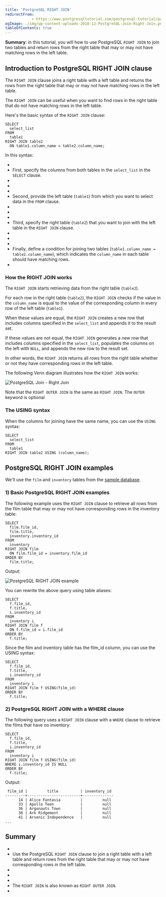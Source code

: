 ```yaml
---
title: 'PostgreSQL RIGHT JOIN'
redirectFrom: 
            - https://www.postgresqltutorial.com/postgresql-tutorial/postgresql-right-join/
ogImage: ./img/wp-content-uploads-2018-12-PostgreSQL-Join-Right-Join.png
tableOfContents: true
---
```



**Summary**: in this tutorial, you will how to use PostgreSQL `RIGHT JOIN` to join two tables and return rows from the right table that may or may not have matching rows in the left table.





## Introduction to PostgreSQL RIGHT JOIN clause





The `RIGHT JOIN` clause joins a right table with a left table and returns the rows from the right table that may or may not have matching rows in the left table.





The `RIGHT JOIN` can be useful when you want to find rows in the right table that do not have matching rows in the left table.





Here's the basic syntax of the `RIGHT JOIN` clause:





```
SELECT
  select_list
FROM
  table1
RIGHT JOIN table2
  ON table1.column_name = table2.column_name;
```





In this syntax:





- 
- First, specify the columns from both tables in the `select_list` in the `SELECT` clause.
- 
-
- 
- Second, provide the left table (`table1`) from which you want to select data in the `FROM` clause.
- 
-
- 
- Third, specify the right table (`table2`) that you want to join with the left table in the `RIGHT JOIN` clause.
- 
-
- 
- Finally, define a condition for joining two tables (`table1.column_name = table2.column_name`), which indicates the `column_name` in each table should have matching rows.
- 





### How the RIGHT JOIN works





The `RIGHT JOIN` starts retrieving data from the right table (`table2`).





For each row in the right table (`table2`), the `RIGHT JOIN` checks if the value in the `column_name` is equal to the value of the corresponding column in every row of the left table (`table1`).





When these values are equal, the `RIGHT JOIN` creates a new row that includes columns specified in the `select_list` and appends it to the result set.





If these values are not equal, the `RIGHT JOIN` generates a new row that includes columns specified in the `select_list`, populates the columns on the left with `NULL`, and appends the new row to the result set.





In other words, the `RIGHT JOIN` returns all rows from the right table whether or not they have corresponding rows in the left table.





The following Venn diagram illustrates how the `RIGHT JOIN` works:





![PostgreSQL Join - Right Join](./img/wp-content-uploads-2018-12-PostgreSQL-Join-Right-Join.png)





Note that the `RIGHT OUTER JOIN` is the same as `RIGHT JOIN`. The `OUTER` keyword is optional





### The USING syntax





When the columns for joining have the same name, you can use the `USING` syntax:





```
SELECT
  select_list
FROM
  table1
RIGHT JOIN table2 USING (column_name);
```





## PostgreSQL RIGHT JOIN examples





We'll use the `film` and `inventory` tables from the [sample database](https://www.postgresqltutorial.com/postgresql-getting-started/postgresql-sample-database/).





### 1) Basic PostgreSQL RIGHT JOIN examples





The following example uses the `RIGHT JOIN` clause to retrieve all rows from the film table that may or may not have corresponding rows in the inventory table:





```
SELECT
  film.film_id,
  film.title,
  inventory.inventory_id
FROM
  inventory
RIGHT JOIN film
  ON film.film_id = inventory.film_id
ORDER BY
  film.title;
```





Output:





![PostgreSQL RIGHT JOIN example](./img/wp-content-uploads-2024-01-PostgreSQL-RIGHT-JOIN-example.png)





You can rewrite the above query using table aliases:





```
SELECT
  f.film_id,
  f.title,
  i.inventory_id
FROM
  inventory i
RIGHT JOIN film f
  ON f.film_id = i.film_id
ORDER BY
  f.title;
```





Since the film and inventory table has the film_id column, you can use the USING syntax:





```
SELECT
  f.film_id,
  f.title,
  i.inventory_id
FROM
  inventory i
RIGHT JOIN film f USING(film_id)
ORDER BY
  f.title;
```





### 2) PostgreSQL RIGHT JOIN with a WHERE clause





The following query uses a `RIGHT JOIN` clause with a `WHERE` clause to retrieve the films that have no inventory:





```
SELECT
  f.film_id,
  f.title,
  i.inventory_id
FROM
  inventory i
RIGHT JOIN film f USING(film_id)
WHERE i.inventory_id IS NULL
ORDER BY
  f.title;
```





Output:





```
 film_id |         title          | inventory_id
---------+------------------------+--------------
      14 | Alice Fantasia         |         null
      33 | Apollo Teen            |         null
      36 | Argonauts Town         |         null
      38 | Ark Ridgemont          |         null
      41 | Arsenic Independence   |         null
...
```





## Summary





- 
- Use the PostgreSQL `RIGHT JOIN` clause to join a right table with a left table and return rows from the right table that may or may not have corresponding rows in the left table.
- 
-
- 
- The `RIGHT JOIN` is also known as `RIGHT OUTER JOIN`.
- 


